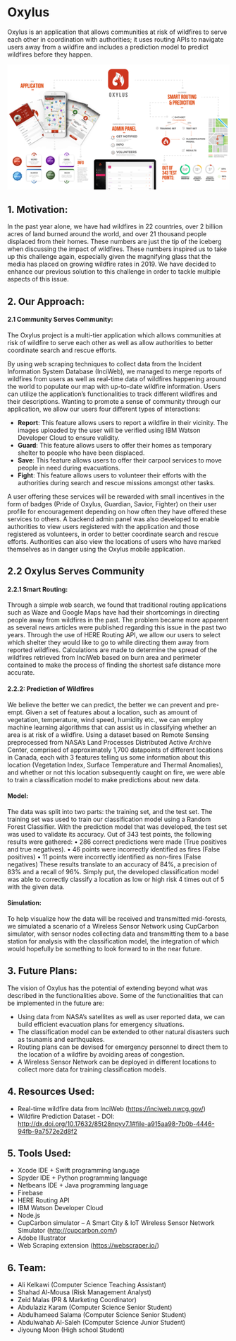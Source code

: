 # Oxylus

Oxylus is an application that allows communities at risk of wildfires to serve each other in coordination with authorities; it uses routing APIs to navigate users away from a wildfire and includes a prediction model to predict wildfires before they happen.

![Screenshot](OxylusPoster.jpg)

## 1.	Motivation:
In the past year alone, we have had wildfires in 22 countries, over 2 billion acres of land burned around the world, and over 21 thousand people displaced from their homes. These numbers are just the tip of the iceberg when discussing the impact of wildfires. These numbers inspired us to take up this challenge again, especially given the magnifying glass that the media has placed on growing wildfire rates in 2019. We have decided to enhance our previous solution to this challenge in order to tackle multiple aspects of this issue.
## 2.	Our Approach:
#### 2.1 Community Serves Community:
The Oxylus project is a multi-tier application which allows communities at risk of wildfire to serve each other as well as allow authorities to better coordinate search and rescue efforts.

By using web scraping techniques to collect data from the Incident Information System Database (InciWeb), we managed to merge reports of wildfires from users as well as real-time data of wildfires happening around the world to populate our map with up-to-date wildfire information. Users can utilize the application’s functionalities to track different wildfires and their descriptions. 
Wanting to promote a sense of community through our application, we allow our users four different types of interactions:
- __Report__: This feature allows users to report a wildfire in their vicinity. The images uploaded by the user will be verified using IBM Watson Developer Cloud to ensure validity.
-	__Guard__: This feature allows users to offer their homes as temporary shelter to people who have been displaced.
-	__Save__: This feature allows users to offer their carpool services to move people in need during evacuations.
-	__Fight__: This feature allows users to volunteer their efforts with the authorities during search and rescue missions amongst other tasks.

A user offering these services will be rewarded with small incentives in the form of badges (Pride of Oxylus, Guardian, Savior, Fighter) on their user profile for encouragement depending on how often they have offered these services to others.
A backend admin panel was also developed to enable authorities to view users registered with the application and those registered as volunteers, in order to better coordinate search and rescue efforts. Authorities can also view the locations of users who have marked themselves as in danger using the Oxylus mobile application.

## 2.2	Oxylus Serves Community
#### 2.2.1 Smart Routing:
Through a simple web search, we found that traditional routing applications such as Waze and Google Maps have had their shortcomings in directing people away from wildfires in the past. The problem became more apparent as several news articles were published regarding this issue in the past two years.
Through the use of HERE Routing API, we allow our users to select which shelter they would like to go to while directing them away from reported wildfires. Calculations are made to determine the spread of the wildfires retrieved from InciWeb based on burn area and perimeter contained to make the process of finding the shortest safe distance more accurate.

#### 2.2.2: Prediction of Wildfires
We believe the better we can predict, the better we can prevent and pre-empt. Given a set of features about a location, such as amount of vegetation, temperature, wind speed, humidity etc., we can employ machine learning algorithms that can assist us in classifying whether an area is at risk of a wildfire.
Using a dataset based on Remote Sensing preprocessed from NASA’s Land Processes Distributed Active Archive Center, comprised of approximately 1,700 datapoints of different locations in Canada, each with 3 features telling us some information about this location (Vegetation Index, Surface Temperature and Thermal Anomalies), and whether or not this location subsequently caught on fire, we  were able to train a classification model to make predictions about new data. 

#### Model:
The data was split into two parts: the training set, and the test set.
The training set was used to train our classification model using a Random Forest Classifier. With the prediction model that was developed, the test set was used to validate its accuracy. Out of 343 test points, the following results were gathered:
•	286 correct predictions were made (True positives and true negatives).
•	46 points were incorrectly identified as fires (False positives)
•	11 points were incorrectly identified as non-fires (False negatives)
These results translate to an accuracy of 84%, a precision of 83% and a recall of 96%.
Simply put, the developed classification model was able to correctly classify a location as low or high risk 4 times out of 5 with the given data. 

#### Simulation:
To help visualize how the data will be received and transmitted mid-forests, we simulated a scenario of a Wireless Sensor Network using CupCarbon simulator, with sensor nodes collecting data and transmitting them to a base station for analysis with the classification model, the integration of which would hopefully be something to look forward to in the near future.

## 3.	Future Plans:
The vision of Oxylus has the potential of extending beyond what was described in the functionalities above. Some of the functionalities that can be implemented in the future are:
-	Using data from NASA’s satellites as well as user reported data, we can build efficient evacuation plans for emergency situations.
-	The classification model can be extended to other natural disasters such as tsunamis and earthquakes.
-	Routing plans can be devised for emergency personnel to direct them to the location of a wildfire by avoiding areas of congestion.
-	A Wireless Sensor Network can be deployed in different locations to collect more data for training classification models.

## 4.	Resources Used:
-	Real-time wildfire data from InciWeb (https://inciweb.nwcg.gov/)
-	Wildfire Prediction Dataset - DOI: http://dx.doi.org/10.17632/85t28npyv7.1#file-a915aa98-7b0b-4446-94fb-9a7572e2d8f2

## 5.	Tools Used:
-	Xcode IDE + Swift programming language
-	Spyder IDE + Python programming language
-	Netbeans IDE + Java programming language
-	Firebase
-	HERE Routing API
-	IBM Watson Developer Cloud
-	Node.js
-	CupCarbon simulator – A Smart City & IoT Wireless Sensor Network Simulator (http://cupcarbon.com/)
-	Adobe Illustrator
-	Web Scraping extension (https://webscraper.io/)

## 6.	Team:
-	Ali Kelkawi (Computer Science Teaching Assistant)
-	Shahad Al-Mousa (Risk Management Analyst)
-	Zeid Malas (PR & Marketing Coordinator)
-	Abdulaziz Karam (Computer Science Senior Student)
-	Abdulhameed Salama (Computer Science Senior Student)
-	Abdulwahab Al-Saleh (Computer Science Junior Student)
-	Jiyoung Moon (High school Student)
